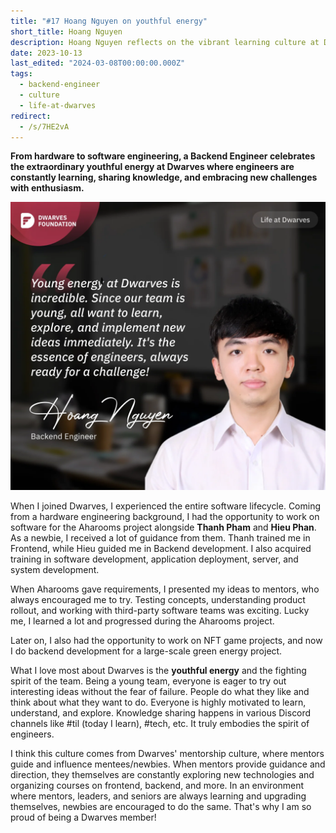 ```yaml
---
title: "#17 Hoang Nguyen on youthful energy"
short_title: Hoang Nguyen
description: Hoang Nguyen reflects on the vibrant learning culture at Dwarves, where young engineers eagerly explore new technologies and embrace challenges
date: 2023-10-13
last_edited: "2024-03-08T00:00:00.000Z"
tags:
  - backend-engineer
  - culture
  - life-at-dwarves
redirect:
  - /s/7HE2vA
---
```


**From hardware to software engineering, a Backend Engineer celebrates the extraordinary youthful energy at Dwarves where engineers are constantly learning, sharing knowledge, and embracing new challenges with enthusiasm.**

![Hoang Nguyen - Backend Engineer at Dwarves](assets/notion-image-1744012282817-z4kfl.webp)

When I joined Dwarves, I experienced the entire software lifecycle. Coming from a hardware engineering background, I had the opportunity to work on software for the Aharooms project alongside **Thanh Pham** and **Hieu Phan**. As a newbie, I received a lot of guidance from them. Thanh trained me in Frontend, while Hieu guided me in Backend development. I also acquired training in software development, application deployment, server, and system development.

When Aharooms gave requirements, I presented my ideas to mentors, who always encouraged me to try. Testing concepts, understanding product rollout, and working with third-party software teams was exciting. Lucky me, I learned a lot and progressed during the Aharooms project.

Later on, I also had the opportunity to work on NFT game projects, and now I do backend development for a large-scale green energy project.

What I love most about Dwarves is the **youthful energy** and the fighting spirit of the team. Being a young team, everyone is eager to try out interesting ideas without the fear of failure. People do what they like and think about what they want to do. Everyone is highly motivated to learn, understand, and explore. Knowledge sharing happens in various Discord channels like #til (today I learn), #tech, etc. It truly embodies the spirit of engineers.

I think this culture comes from Dwarves' mentorship culture, where mentors guide and influence mentees/newbies. When mentors provide guidance and direction, they themselves are constantly exploring new technologies and organizing courses on frontend, backend, and more. In an environment where mentors, leaders, and seniors are always learning and upgrading themselves, newbies are encouraged to do the same. That's why I am so proud of being a Dwarves member!
